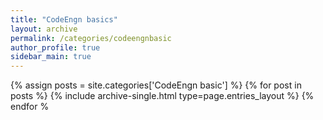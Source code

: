```yaml
---
title: "CodeEngn basics"
layout: archive
permalink: /categories/codeengnbasic
author_profile: true
sidebar_main: true
---
```


{% assign posts = site.categories['CodeEngn basic'] %}
{% for post in posts %} {% include archive-single.html type=page.entries_layout %} {% endfor %
